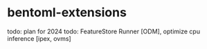 # bentoml-extensions


todo: plan for 2024
todo: FeatureStore Runner [ODM], optimize cpu inference [ipex, ovms]
